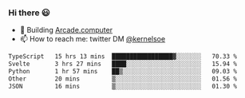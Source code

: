 ### Hi there 😃

- 🔨 Building [Arcade.computer](https://arcade.computer)
- 📫 How to reach me: twitter DM [@kernelsoe](https://twitter.com/kernelsoe)

<!--START_SECTION:waka-->

```txt
TypeScript   15 hrs 13 mins  █████████████████▓░░░░░░░   70.33 %
Svelte       3 hrs 27 mins   ████░░░░░░░░░░░░░░░░░░░░░   15.94 %
Python       1 hr 57 mins    ██▒░░░░░░░░░░░░░░░░░░░░░░   09.03 %
Other        20 mins         ▒░░░░░░░░░░░░░░░░░░░░░░░░   01.56 %
JSON         16 mins         ▒░░░░░░░░░░░░░░░░░░░░░░░░   01.30 %
```

<!--END_SECTION:waka-->
